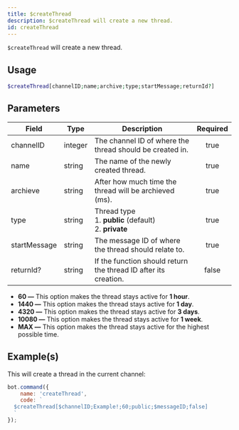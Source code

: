 ```yaml
---
title: $createThread
description: $createThread will create a new thread.
id: createThread
---
```


`$createThread` will create a new thread.

## Usage

```php
$createThread[channelID;name;archive;type;startMessage;returnId?]
```

## Parameters

| Field        | Type    | Description                                                      | Required |
| ------------ | ------- | ---------------------------------------------------------------- | :------: |
| channelID    | integer | The channel ID of where the thread should be created in.         |   true   |
| name         | string  | The name of the newly created thread.                            |   true   |
| archieve      | string  | After how much time the thread will be archieved (ms).            |   true   |
| type         | string  | Thread type <br /> 1. **public** (default) <br /> 2. **private** |   true   |
| startMessage | string  | The message ID of where the thread should relate to.             |   true   |
| returnId?    | string  | If the function should return the thread ID after its creation.  |  false   |

* **60 —** This option makes the thread stays active for **1 hour**.
* **1440 —** This option makes the thread stays active for **1 day**.
* **4320 —** This option makes the thread stays active for **3 days**.
* **10080 —** This option makes the thread stays active for **1 week**.
* **MAX —** This option makes the thread stays active for the highest possible time.

## Example(s)

This will create a thread in the current channel:

```javascript
bot.command({
    name: 'createThread',
    code: `
  $createThread[$channelID;Example!;60;public;$messageID;false]
  `
});
```
